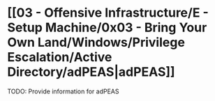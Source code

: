 # [[03 - Offensive Infrastructure/E - Setup Machine/0x03 - Bring Your Own Land/Windows/Privilege Escalation/Active Directory/adPEAS|adPEAS]]

TODO: Provide information for adPEAS

```

```